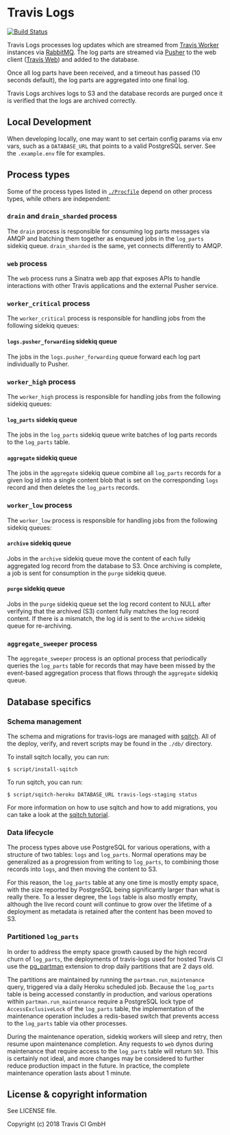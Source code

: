 # Travis Logs

[![Build Status](https://travis-ci.org/travis-ci/travis-logs.svg?branch=master)](https://travis-ci.org/travis-ci/travis-logs)

Travis Logs processes log updates which are streamed from [Travis
Worker](https://github.com/travis-ci/worker) instances via
[RabbitMQ](http://www.rabbitmq.com/). The log parts are streamed via
[Pusher](http://pusher.com/) to the web client ([Travis
Web](http://github.com/travis-ci/travis-web)) and added to the database.

Once all log parts have been received, and a timeout has passed (10 seconds
default), the log parts are aggregated into one final log.

Travis Logs archives logs to S3 and the database records are purged once it is
verified that the logs are archived correctly.

## Local Development

When developing locally, one may want to set certain config params via env vars,
such as a `DATABASE_URL` that points to a valid PostgreSQL server.  See the
`.example.env` file for examples.

## Process types

Some of the process types listed in [`./Procfile`](./Procfile) depend on other
process types, while others are independent:

### `drain` and `drain_sharded` process

The `drain` process is responsible for consuming log parts messages via AMQP and
batching them together as enqueued jobs in the `log_parts` sidekiq queue.
`drain_sharded` is the same, yet connects differently to AMQP.

### `web` process

The `web` process runs a Sinatra web app that exposes APIs to handle
interactions with other Travis applications and the external Pusher service.

### `worker_critical` process

The `worker_critical` process is responsible for handling jobs from the
following sidekiq queues:

#### `logs.pusher_forwarding` sidekiq queue

The jobs in the `logs.pusher_forwarding` queue forward each log part
individually to Pusher.

### `worker_high` process

The `worker_high` process is responsible for handling jobs from the following
sidekiq queues:

#### `log_parts` sidekiq queue

The jobs in the `log_parts` sidekiq queue write batches of log parts records to
the `log_parts` table.

#### `aggregate` sidekiq queue

The jobs in the `aggregate` sidekiq queue combine all `log_parts` records for a
given log id into a single content blob that is set on the corresponding `logs`
record and then deletes the `log_parts` records.

### `worker_low` process

The `worker_low` process is responsible for handling jobs from the following
sidekiq queues:

#### `archive` sidekiq queue

Jobs in the `archive` sidekiq queue move the content of each fully aggregated
log record from the database to S3.  Once archiving is complete, a job is sent
for consumption in the `purge` sidekiq queue.

#### `purge` sidekiq queue

Jobs in the `purge` sidekiq queue set the log record content to NULL after
verifying that the archived (S3) content fully matches the log record content.
If there is a mismatch, the log id is sent to the `archive` sidekiq queue for
re-archiving.

### `aggregate_sweeper` process

The `aggregate_sweeper` process is an optional process that periodically queries
the `log_parts` table for records that may have been missed by the event-based
aggregation process that flows through the `aggregate` sidekiq queue.

## Database specifics

### Schema management

The schema and migrations for travis-logs are managed with
[sqitch](http://sqitch.org/).  All of the deploy, verify, and revert scripts may
be found in the `./db/` directory.

To install sqitch locally, you can run:

```
$ script/install-sqitch
```

To run sqitch, you can run:

```
$ script/sqitch-heroku DATABASE_URL travis-logs-staging status
```

For more information on how to use sqitch and how to add migrations, you can
take a look at the [sqitch tutorial](https://metacpan.org/pod/sqitchtutorial).

### Data lifecycle

The process types above use PostgreSQL for various operations, with a structure
of two tables: `logs` and `log_parts`.  Normal operations may be generalized as
a progression from writing to `log_parts`, to combining those records into
`logs`, and then moving the content to S3.

For this reason, the `log_parts` table at any one time is mostly empty space,
with the size reported by PostgreSQL being significantly larger than what is
really there.  To a lesser degree, the `logs` table is also mostly empty,
although the live record count will continue to grow over the lifetime of a
deployment as metadata is retained after the content has been moved to S3.

### Partitioned `log_parts`

In order to address the empty space growth caused by the high record churn of
`log_parts`, the deployments of travis-logs used for hosted Travis CI use the
[pg_partman](https://github.com/keithf4/pg_partman) extension to drop daily
partitions that are 2 days old.

The partitions are maintained by running the `partman.run_maintenance` query,
triggered via a daily Heroku scheduled job.  Because the `log_parts` table is
being accessed constantly in production, and various operations within
`partman.run_maintenance` require a PostgreSQL lock type of
`AccessExclusiveLock` of the `log_parts` table, the implementation of the
maintenance operation includes a redis-based switch that prevents access to the
`log_parts` table via other processes.

During the maintenance operation, sidekiq workers will sleep and retry, then
resume upon maintenance completion.  Any requests to `web` dynos during
maintenance that require access to the `log_parts` table will return `503`.
This is certainly not ideal, and more changes may be considered to further
reduce production impact in the future.  In practice, the complete maintenance
operation lasts about 1 minute.

## License & copyright information

See LICENSE file.

Copyright (c) 2018 Travis CI GmbH

